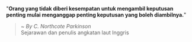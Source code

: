 "**Orang yang tidak diberi kesempatan untuk mengambil keputusan penting mulai menganggap penting keputusan yang boleh diambilnya.**"

> ~ _By C. Northcote Parkinson_  
Sejarawan dan penulis angkatan laut Inggris
